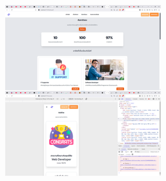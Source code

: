 <picture>
    <img alt="Shows an illustrated sun in light mode and a moon with stars in dark mode." src="a.png">
</picture>
<picture>
 <img alt="Shows an illustrated sun in light mode and a moon with stars in dark mode." src="b.png">
</picture>